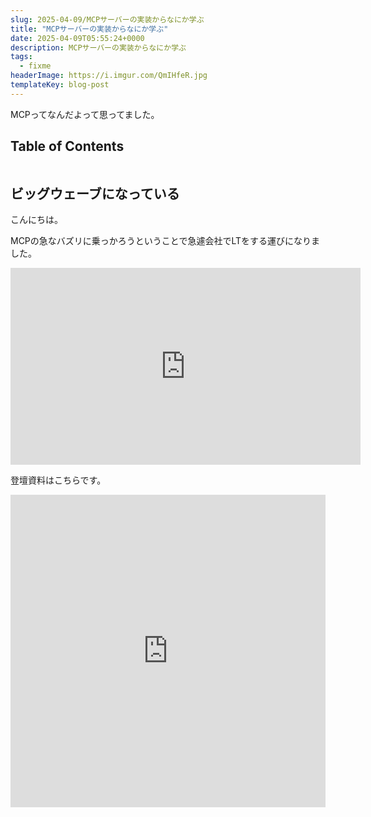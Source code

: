 ```yaml
---
slug: 2025-04-09/MCPサーバーの実装からなにか学ぶ
title: "MCPサーバーの実装からなにか学ぶ"
date: 2025-04-09T05:55:24+0000
description: MCPサーバーの実装からなにか学ぶ
tags:
  - fixme
headerImage: https://i.imgur.com/QmIHfeR.jpg
templateKey: blog-post
---
```


MCPってなんだよって思ってました。

## Table of Contents

```toc

```

## ビッグウェーブになっている

こんにちは。

MCPの急なバズリに乗っかろうということで急遽会社でLTをする運びになりました。

<iframe width="560" height="315" src="https://www.youtube.com/embed/Daew0TUEmR4?si=s6VxpGccEzeCNd-2" title="YouTube video player" frameborder="0" allow="accelerometer; autoplay; clipboard-write; encrypted-media; gyroscope; picture-in-picture; web-share" referrerpolicy="strict-origin-when-cross-origin" allowfullscreen></iframe>

登壇資料はこちらです。

<iframe src="https://slide-tubone24.pages.dev/embed/cline/1" width="100%" height="500" style="border:none;max-width:800px;" allowfullscreen></iframe>
